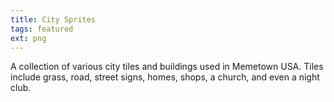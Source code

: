 ```yaml
---
title: City Sprites
tags: featured
ext: png
---
```

A collection of various city tiles and buildings used in Memetown USA. Tiles include grass, road, street signs, homes, shops, a church, and even a night club.
